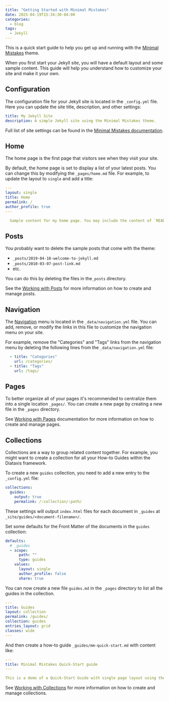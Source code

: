 ```yaml
---
title: "Getting Started with Minimal Mistakes"
date: 2025-04-19T15:34:30-04:00
categories:
  - blog
tags:
  - Jekyll
---
```


This is a quick start guide to help you get up and running with the [Minimal Mistakes] theme.

When you first start your Jekyll site, you will have a default layout and some sample content. This guide will help you understand how to customize your site and make it your own.

## Configuration
The configuration file for your Jekyll site is located in the `_config.yml` file. Here you can update the site title,
description, and other settings:
```yaml
title: My Jekyll Site
description: A simple Jekyll site using the Minimal Mistakes theme.
```
Full list of site settings can be found in the [Minimal Mistakes documentation](https://mmistakes.github.io/minimal-mistakes/docs/configuration/).

## Home

The home page is the first page that visitors see when they visit your site.

By default, the home page is set to display a list of your latest posts. You can change this by modifying the
`_pages/home.md` file. For example, to update the layout to `single` and add a title:   
```yaml
---
layout: single
title: Home
permalink: /
author_profile: true
---

  Sample content for my home page. You may include the content of `README.md`
```

## Posts
You probably want to delete the sample posts that come with the theme:
- `_posts/2019-04-18-welcome-to-jekyll.md`
- `_posts/2010-03-07-post-link.md`
- etc.

You can do this by deleting the files in the`_posts` directory.

See the [Working with Posts](https://mmistakes.github.io/minimal-mistakes/docs/posts/) for more information on how to create and manage posts.

## Navigation
The [Navigation](https://mmistakes.github.io/minimal-mistakes/docs/navigation/) menu is located in the `_data/navigation.yml` file. You can add, remove, or modify the links in this 
file to customize the navigation menu on your site.

For example, remove the "Categories" and "Tags" links from the navigation menu by deleting the following lines from the 
`_data/navigation.yml` file:

```yaml
  - title: "Categories"
    url: /categories/
  - title: "Tags"
    url: /tags/
```

## Pages
To better organize all of your pages it's recommended to centralize them into a single location `_pages/`. You can create a new page by creating a new file in the `_pages` directory. 

See [Working with Pages] documentation for more information on how to create and manage pages.

## Collections

Collections are a way to group related content together. For example, you might want to create a collection for all 
your How-to Guides within the Diataxis framework.

To create a new `guides` collection, you need to add a new entry to the `_config.yml` file:

```yaml
collections:
  guides:
    output: true
    permalink: /:collection/:path/
```

These settings will output `index.html` files for each  document in `_guides` at 
`_site/guides/<document-filename>/`.

Set some defaults for the Front Matter of the documents in the `guides` collection:
```yaml
defaults:
  # _guides
  - scope:
      path: ""
      type: guides
    values:
      layout: single
      author_profile: false
      share: true
```

You can now create a new file `guides.md` in the `_pages` directory to list all the guides in the collection.

```yaml
---
title: Guides
layout: collection
permalink: /guides/
collection: guides
entries_layout: grid
classes: wide
---
```

And then create a how-to guide `_guides/mm-quick-start.md` with content like:
```yaml
---
title: Minimal Mistakes Quick-Start guide
---

This is a demo of a Quick-Start Guide with single page layout using the Minimal Mistakes theme.
```

See [Working with Collections] for more information on how to create and manage collections.



[Minimal Mistakes]: https://mmistakes.github.io/minimal-mistakes/
[Working with Posts]: https://mmistakes.github.io/minimal-mistakes/docs/posts/
[Working with Pages]: https://mmistakes.github.io/minimal-mistakes/docs/pages/
[Working with Collections]: https://mmistakes.github.io/minimal-mistakes/docs/collections/
[Overriding Theme Defaults]: https://jekyllrb.com/docs/themes/#overriding-theme-defaults


